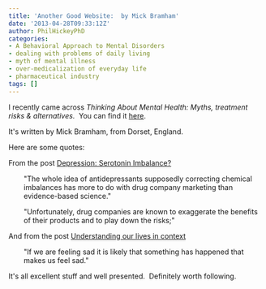 ```yaml
---
title: 'Another Good Website:  by Mick Bramham'
date: '2013-04-28T09:33:12Z'
author: PhilHickeyPhD
categories:
- A Behavioral Approach to Mental Disorders
- dealing with problems of daily living
- myth of mental illness
- over-medicalization of everyday life
- pharmaceutical industry
tags: []
---
```


I recently came across <i>Thinking About Mental Health: Myths, treatment risks &amp; alternatives.</i>  You can find it <a href="http://www.mythsandrisks.info/">here</a>.

It's written by Mick Bramham, from Dorset, England.

Here are some quotes:

From the post <a href="http://www.mythsandrisks.info/chemical-imbalances.html">Depression: Serotonin Imbalance?</a>
<p style="padding-left: 30px;">"The whole idea of antidepressants supposedly correcting chemical imbalances has more to do with drug company marketing than evidence-based science."</p>
<p style="padding-left: 30px;">"Unfortunately, drug companies are known to exaggerate the benefits of their products and to play down the risks;"</p>
And from the post <a href="http://www.mythsandrisks.info/our-lives-in-context.html">Understanding our lives in context</a>
<p style="padding-left: 30px;">"If we are feeling sad it is likely that something has happened that makes us feel sad."</p>
It's all excellent stuff and well presented.  Definitely worth following.